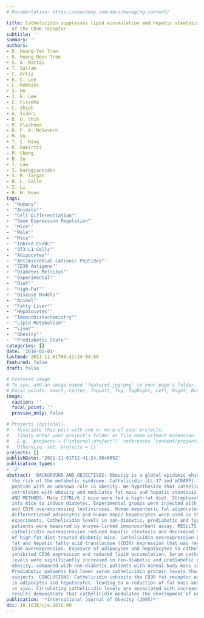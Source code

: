 ```yaml
---
# Documentation: https://wowchemy.com/docs/managing-content/

title: Cathelicidin suppresses lipid accumulation and hepatic steatosis by inhibition
  of the CD36 receptor
subtitle: ''
summary: ''
authors:
- D. Hoang-Yen Tran
- D. Hoang-Ngoc Tran
- S. A. Mattai
- T. Sallam
- C. Ortiz
- E. C. Lee
- L. Robbins
- S. Ho
- J. E. Lee
- E. Fisseha
- C. Shieh
- A. Sideri
- D. Q. Shih
- P. Fleshner
- D. P. B. McGovern
- M. Vu
- T. C. Hing
- K. Bakirtzi
- M. Cheng
- B. Su
- I. Law
- I. Karagiannides
- S. R. Targan
- R. L. Gallo
- Z. Li
- H. W. Koon
tags:
- '"Humans"'
- '"Animals"'
- '"Cell Differentiation"'
- '"Gene Expression Regulation"'
- '"Mice"'
- '"Male"'
- '"Mice"'
- '"Inbred C57BL"'
- '"3T3-L1 Cells"'
- '"Adipocytes"'
- '"Antimicrobial Cationic Peptides"'
- '"CD36 Antigens"'
- '"Diabetes Mellitus"'
- '"Experimental"'
- '"Diet"'
- '"High-Fat"'
- '"Disease Models"'
- '"Animal"'
- '"Fatty Liver"'
- '"Hepatocytes"'
- '"Immunohistochemistry"'
- '"Lipid Metabolism"'
- '"Liver"'
- '"Obesity"'
- '"Prediabetic State"'
categories: []
date: '2016-01-01'
lastmod: 2021-11-01T08:41:24-04:00
featured: false
draft: false

# Featured image
# To use, add an image named `featured.jpg/png` to your page's folder.
# Focal points: Smart, Center, TopLeft, Top, TopRight, Left, Right, BottomLeft, Bottom, BottomRight.
image:
  caption: ''
  focal_point: ''
  preview_only: false

# Projects (optional).
#   Associate this post with one or more of your projects.
#   Simply enter your project's folder or file name without extension.
#   E.g. `projects = ["internal-project"]` references `content/project/deep-learning/index.md`.
#   Otherwise, set `projects = []`.
projects: []
publishDate: '2021-11-01T12:41:24.384005Z'
publication_types:
- '2'
abstract: 'BACKGROUND AND OBJECTIVES: Obesity is a global epidemic which increases
  the risk of the metabolic syndrome. Cathelicidin (LL-37 and mCRAMP) is an antimicrobial
  peptide with an unknown role in obesity. We hypothesize that cathelicidin expression
  correlates with obesity and modulates fat mass and hepatic steatosis. MATERIALS
  AND METHODS: Male C57BL/6 J mice were fed a high-fat diet. Streptozotocin was injected
  into mice to induce diabetes. Experimental groups were injected with cathelicidin
  and CD36 overexpressing lentiviruses. Human mesenteric fat adipocytes, mouse 3T3-L1
  differentiated adipocytes and human HepG2 hepatocytes were used in the in vitro
  experiments. Cathelicidin levels in non-diabetic, prediabetic and type II diabetic
  patients were measured by enzyme-linked immunosorbent assay. RESULTS: Lentiviral
  cathelicidin overexpression reduced hepatic steatosis and decreased the fat mass
  of high-fat diet-treated diabetic mice. Cathelicidin overexpression reduced mesenteric
  fat and hepatic fatty acid translocase (CD36) expression that was reversed by lentiviral
  CD36 overexpression. Exposure of adipocytes and hepatocytes to cathelicidin significantly
  inhibited CD36 expression and reduced lipid accumulation. Serum cathelicidin protein
  levels were significantly increased in non-diabetic and prediabetic patients with
  obesity, compared with non-diabetic patients with normal body mass index (BMI) values.
  Prediabetic patients had lower serum cathelicidin protein levels than non-diabetic
  subjects. CONCLUSIONS: Cathelicidin inhibits the CD36 fat receptor and lipid accumulation
  in adipocytes and hepatocytes, leading to a reduction of fat mass and hepatic steatosis
  in vivo. Circulating cathelicidin levels are associated with increased BMI. Our
  results demonstrate that cathelicidin modulates the development of obesity.'
publication: '*International Journal of Obesity (2005)*'
doi: 10.1038/ijo.2016.90
---
```


